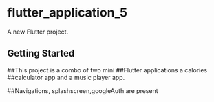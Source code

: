 # flutter_application_5

A new Flutter project.

## Getting Started

##This project is a combo of two mini ##Flutter applications a calories ##calculator app and a music player app.

##Navigations, splashscreen,googleAuth are present